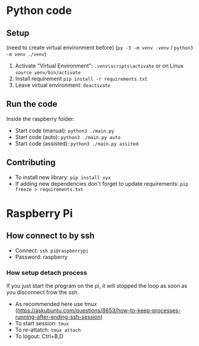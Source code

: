 # Python code

## Setup

(need to create virtual environment before) (`py -3 -m venv .venv` / `python3 -m venv ./venv`)

1. Activate "Virtual Environment": `.venv\scripts\activate` or on Linux `source venv/bin/activate`
2. Install requirement `pip install -r requirements.txt`
3. Leave virtual environment: `deactivate`


## Run the code

Inside the raspberry folder:
-   Start code (manual): `python3 ./main.py`
-   Start code (auto): `python3 ./main.py auto`
-   Start code (assisted): `python3 ./main.py assited`

## Contributing

-   To install new library: `pip install xyx`
-   If adding new dependencies don't forget to update requirements: `pip freeze > requirements.txt`

# Raspberry Pi

## How connect to by ssh

-   Connect: `ssh pi@raspberrypi`
-   Password: raspberry

### How setup detach process

If you just start the program on the pi, it will stopped the loop as soon as you disconnect frow the ssh.

-   As recommended here use tmux (https://askubuntu.com/questions/8653/how-to-keep-processes-running-after-ending-ssh-session)
-   To start session: `tmux`
-   To re-attatch: `tmux attach`
-   To logout: Ctrl+B,D